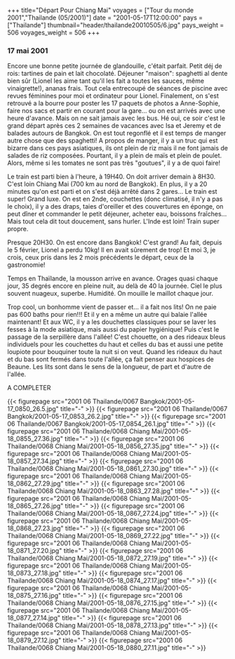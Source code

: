 +++
title="Départ Pour Chiang Mai"
voyages = ["Tour du monde 2001","Thailande (05/2001)"]
date = "2001-05-17T12:00:00"
pays = ["Thailande"]
thumbnail="header/thailande20010505/6.jpg"
pays_weight = 506
voyages_weight = 506
+++
### 17 mai 2001

 Encore une bonne petite journée de glandouille, c'était parfait. Petit déj 
de rois: tartines de pain et lait chocolaté. Déjeuner "maison": spaghetti al 
dente bien sûr (Lionel les aime tant qu'il les fait a toutes les sauces, même 
vinaigrette!), ananas frais. Tout cela entrecoupé de séances de piscine avec 
revues féminines pour moi et ordinateur pour Lionel. Finalement, on s'est retrouvé 
a la bourre pour poster les 17 paquets de photos a Anne-Sophie, faire nos sacs 
et partir en courant pour la gare... ou on est arrivés avec une heure d'avance. 
Mais on ne sait jamais avec les bus. Hé oui, ce soir c'est le grand départ après 
ces 2 semaines de vacances avec Isa et Jeremy et de balades autours de Bangkok. 
On est tout regonflé et il est temps de manger autre chose que des spaghetti! 
A propos de manger, il y a un truc qui est bizarre dans ces pays asiatiques, 
ils ont plein de riz mais il ne font jamais de salades de riz composées. Pourtant, 
il y a plein de maïs et plein de poulet. Alors, même si les tomates ne sont 
pas très "goutues", il y a de quoi faire! 

Le train est parti bien à l'heure, à 19H40. On doit arriver demain à 8H30. 
C'est loin Chiang Mai (700 km au nord de Bangkok). En plus, il y a 20 minutes 
qu'on est parti et on s'est déjà arrêté dans 2 gares... Le train est super! 
Grand luxe. On est en 2nde, couchettes (donc climatisé, il n'y a pas le choix), 
il y a des draps, taies d'oreiller et des couvertures en éponge, on peut dîner 
et commander le petit déjeuner, acheter eau, boissons fraîches... Mais tout 
cela dit tout doucement, sans hurler. L'Inde est loin! Train super propre. 

Presque 20H30. On est encore dans Bangkok! C'est grand! Au fait, depuis le 
5 février, Lionel a perdu 10kg! Il en avait sûrement de trop! Et moi 3, je crois, 
ceux pris dans les 2 mois précédents le départ, ceux de la gastronomie! 

Temps en Thaïlande, la mousson arrive en avance. Orages quasi chaque jour, 
35 degrés encore en pleine nuit, au delà de 40 la journée. Ciel le plus souvent 
nuageux, superbe. Humidité. On mouille le maillot chaque jour.

Trop cool, un bonhomme vient de passer et... il a fait nos lits! On ne paie 
pas 600 baths pour rien!!! Et il y en a même un autre qui balaie l'allée maintenant! 
Et aux WC, il y a les douchettes classiques pour se laver les fesses à la mode 
asiatique, mais aussi du papier hygiénique! Puis c'est le passage de la serpillère 
dans l'allée! C'est chouette, on a des rideaux bleus individuels pour les couchettes 
du haut et celles du bas et aussi une petite loupiote pour bouquiner toute la 
nuit si on veut. Quand les rideaux du haut et du bas sont fermés dans toute 
l'allée, ça fait penser aux hospices de Beaune. Les lits sont dans le sens de 
la longueur, de part et d'autre de l'allée. 

A COMPLETER


<div id="TOTO">{{< figurepage src="2001 06 Thailande/0067 Bangkok/2001-05-17_0850_26.5.jpg" title="-"  >}}
{{< figurepage src="2001 06 Thailande/0067 Bangkok/2001-05-17_0853_26.2.jpg" title="-"  >}}
{{< figurepage src="2001 06 Thailande/0067 Bangkok/2001-05-17_0854_26.1.jpg" title="-"  >}}
{{< figurepage src="2001 06 Thailande/0068 Chiang Mai/2001-05-18_0855_27.36.jpg" title="-"  >}}
{{< figurepage src="2001 06 Thailande/0068 Chiang Mai/2001-05-18_0856_27.35.jpg" title="-"  >}}
{{< figurepage src="2001 06 Thailande/0068 Chiang Mai/2001-05-18_0857_27.34.jpg" title="-"  >}}
{{< figurepage src="2001 06 Thailande/0068 Chiang Mai/2001-05-18_0861_27.30.jpg" title="-"  >}}
{{< figurepage src="2001 06 Thailande/0068 Chiang Mai/2001-05-18_0862_27.29.jpg" title="-"  >}}
{{< figurepage src="2001 06 Thailande/0068 Chiang Mai/2001-05-18_0863_27.28.jpg" title="-"  >}}
{{< figurepage src="2001 06 Thailande/0068 Chiang Mai/2001-05-18_0865_27.26.jpg" title="-"  >}}
{{< figurepage src="2001 06 Thailande/0068 Chiang Mai/2001-05-18_0867_27.24.jpg" title="-"  >}}
{{< figurepage src="2001 06 Thailande/0068 Chiang Mai/2001-05-18_0868_27.23.jpg" title="-"  >}}
{{< figurepage src="2001 06 Thailande/0068 Chiang Mai/2001-05-18_0869_27.22.jpg" title="-"  >}}
{{< figurepage src="2001 06 Thailande/0068 Chiang Mai/2001-05-18_0871_27.20.jpg" title="-"  >}}
{{< figurepage src="2001 06 Thailande/0068 Chiang Mai/2001-05-18_0872_27.19.jpg" title="-"  >}}
{{< figurepage src="2001 06 Thailande/0068 Chiang Mai/2001-05-18_0873_27.18.jpg" title="-"  >}}
{{< figurepage src="2001 06 Thailande/0068 Chiang Mai/2001-05-18_0874_27.17.jpg" title="-"  >}}
{{< figurepage src="2001 06 Thailande/0068 Chiang Mai/2001-05-18_0875_27.16.jpg" title="-"  >}}
{{< figurepage src="2001 06 Thailande/0068 Chiang Mai/2001-05-18_0876_27.15.jpg" title="-"  >}}
{{< figurepage src="2001 06 Thailande/0068 Chiang Mai/2001-05-18_0877_27.14.jpg" title="-"  >}}
{{< figurepage src="2001 06 Thailande/0068 Chiang Mai/2001-05-18_0878_27.13.jpg" title="-"  >}}
{{< figurepage src="2001 06 Thailande/0068 Chiang Mai/2001-05-18_0879_27.12.jpg" title="-"  >}}
{{< figurepage src="2001 06 Thailande/0068 Chiang Mai/2001-05-18_0880_27.11.jpg" title="-"  >}}
</DIV>

